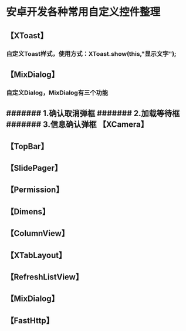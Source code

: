 # 安卓开发各种常用自定义控件整理

【XToast】
--
### 自定义Toast样式，使用方式：XToast.show(this,"显示文字");
【MixDialog】
----
### 自定义Dialog，MixDialog有三个功能
####### 1.确认取消弹框
####### 2.加载等待框
####### 3.信息确认弹框
【XCamera】
-
【TopBar】
-
【SlidePager】
-
【Permission】
-
【Dimens】
-
【ColumnView】
-
【XTabLayout】
-
【RefreshListView】
-
【MixDialog】
-
【FastHttp】
-